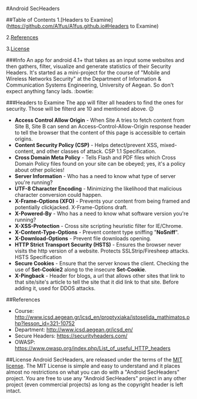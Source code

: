 #Android SecHeaders

##Table of Contents
1.[Headers to Examine](https://github.com/A1fus/A1fus.github.io#Headers to Examine)

2.[References](https://github.com/A1fus/A1fus.github.io#References)

3.[License](https://github.com/A1fus/A1fus.github.io#License)

###Info
An app for android 4.1+ that takes as an input some websites and then gathers, filter, visualize and generate statistics of their Security Headers. It's started as a mini-project for the course of "Mobile and Wireless Networks Security" at the Department of Information & Communication Systems Engineering, University of Aegean. So don't expect anything fancy lads. :bowtie:

###Headers to Examine
The app will filter all headers to find the ones for security. Those will be filterd are 10 and mentioned above. :wink:
+ __Access Control Allow Origin__ - When Site A tries to fetch content from Site B, Site B can send an Access-Control-Allow-Origin response header to tell the browser that the content of this page is accessible to certain origins.
+ __Content Security Policy (CSP)__ - Helps detect/prevent XSS, mixed-content, and other classes of attack. CSP 1.1 Specification.
+ __Cross Domain Meta Policy__ - Tells Flash and PDF files which Cross Domain Policy files found on your site can be obeyed; yes, it's a policy about other policies!
+ __Server Information__ - Who has a need to know what type of server you're running?
+ __UTF-8 Character Encoding__ - Minimizing the likelihood that malicious character conversion could happen.
+ __X-Frame-Options (XFO)__ - Prevents your content from being framed and potentially clickjacked. X-Frame-Options draft.
+ __X-Powered-By__ - Who has a need to know what software version you're running?
+ __X-XSS-Protection__ - Cross site scripting heuristic filter for IE/Chrome.
+ __X-Content-Type-Options__ - Prevent content type sniffing "__NoSniff__".
+ __X-Download-Options__ - Prevent file downloads opening.
+ __HTTP Strict Transport Security (HSTS)__ - Ensures the browser never visits the http version of a website. Protects SSLStrip/Firesheep attacks. HSTS Specification
+ __Secure Cookies__ - Ensure that the server knows the client. Checking the use of __Set-Cookie2__ along to the insecure __Set-Cookie__.
+ __X-Pingback__ - Header for blogs, a url that allows other sites that link to that site/site's article to tell the site that it did link to that site. Before adding it, used for DDOS attacks.

##References
* Course: http://www.icsd.aegean.gr/icsd_en/proptyxiaka/istoselida_mathimatos.php?lesson_id=321-10752
* Department: http://www.icsd.aegean.gr/icsd_en/
* Secure Headers: https://securityheaders.com/
* OWASP: https://www.owasp.org/index.php/List_of_useful_HTTP_headers

##License
Android SecHeaders, are released under the terms of the [MIT license](http://en.wikipedia.org/wiki/MIT_License).
The MIT License is simple and easy to understand and it places almost no restrictions on what you can do with a "Android SecHeaders" project. You are free to use any "Android SecHeaders" project in any other project (even commercial projects) as long as the copyright header is left intact.
